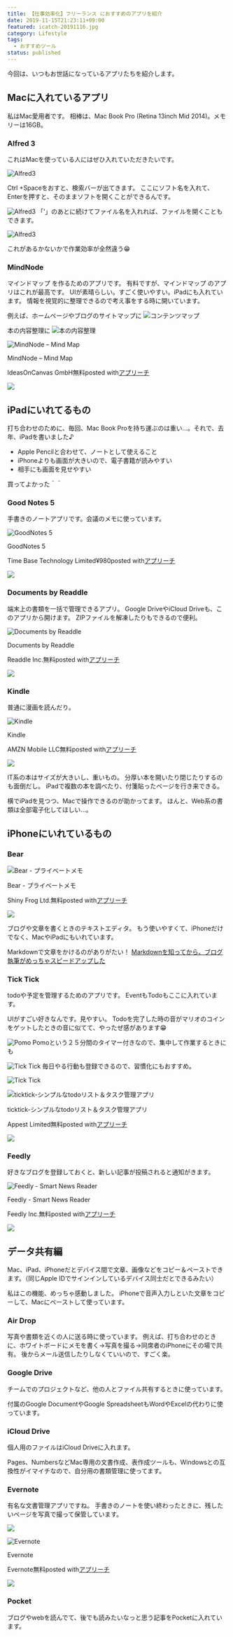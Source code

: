 ```yaml
---
title: 【仕事効率化】フリーランス におすすめのアプリを紹介
date: 2019-11-15T21:23:11+09:00
featured: icatch-20191116.jpg
category: Lifestyle
tags:
  - おすすめツール
status: published
---
```


今回は、いつもお世話になっているアプリたちを紹介します。

## Macに入れているアプリ

私はMac愛用者です。
相棒は、Mac Book Pro (Retina 13inch Mid 2014)。メモリーは16GB。

### Alfred 3

これはMacを使っている人にはぜひ入れていただきたいです。

![Alfred3](ss_alfred_01_20191115.jpg)

Ctrl +Spaceをおすと、検索バーが出てきます。
ここにソフト名を入れて、Enterを押すと、そのままソフトを開くことができるんです。

![Alfred3](ss_alfred_02_20191115.jpg)  「’」のあとに続けてファイル名を入れれば、ファイルを開くこともできます。

![Alfred3](ss_alfred_03_20191115.jpg)

これがあるかないかで作業効率が全然違う😁

### MindNode

マインドマップ を作るためのアプリです。
有料ですが、マインドマップ のアプリはこれが最高です。
UIが素晴らしい。すごく使いやすい。iPadにも入れています。
情報を視覚的に整理できるので考え事をする時に開いています。

例えば、ホームページやブログのサイトマップに
![コンテンツマップ](SS-sitemap-01.jpg)

本の内容整理に
![本の内容整理](ss_mindnode_20191115.jpg)
<div class="appreach"><img src="https://is1-ssl.mzstatic.com/image/thumb/Purple113/v4/ee/e1/04/eee104b6-f020-4c55-133f-5c8faf676b4d/source/512x512bb.jpg" alt="MindNode – Mind Map" class="appreach__icon"><div class="appreach__detail"><p class="appreach__name">MindNode – Mind Map</p><p class="appreach__info"><span class="appreach__developper">IdeasOnCanvas GmbH</span><span class="appreach__price">無料</span><span class="appreach__posted">posted with<a href="https://mama-hack.com/app-reach/" title="アプリーチ" target="_blank" rel="nofollow">アプリーチ</a></span></p></div><div class="appreach__links"><a href="https://apps.apple.com/jp/app/mindnode-mind-map/id1218718027?uo=4" target="_blank" rel="nofollow" class="appreach__aslink"><img src="https://nabettu.github.io/appreach/img/itune_ja.svg"></a></div></div>

## iPadにいれてるもの

打ち合わせのために、毎回、Mac Book Proを持ち運ぶのは重い…。それで、去年、iPadを書いました♪

* Apple Pencilと合わせて、ノートとして使えること
* iPhoneよりも画面が大きいので、電子書籍が読みやすい
* 相手にも画面を見せやすい

買ってよかった＾＾

### Good Notes 5

手書きのノートアプリです。会議のメモに使っています。

<div class="appreach"><img src="https://is4-ssl.mzstatic.com/image/thumb/Purple123/v4/8e/db/d0/8edbd0ad-ed48-22d0-edd6-be49c3375bb2/source/512x512bb.jpg" alt="GoodNotes 5" class="appreach__icon"><div class="appreach__detail"><p class="appreach__name">GoodNotes 5</p><p class="appreach__info"><span class="appreach__developper">Time Base Technology Limited</span><span class="appreach__price">¥980</span><span class="appreach__posted">posted with<a href="https://mama-hack.com/app-reach/" title="アプリーチ" target="_blank" rel="nofollow">アプリーチ</a></span></p></div><div class="appreach__links"><a href="https://apps.apple.com/jp/app/goodnotes-5/id1444383602?uo=4" target="_blank" rel="nofollow" class="appreach__aslink"><img src="https://nabettu.github.io/appreach/img/itune_ja.svg"></a></div></div>

### Documents by Readdle

端末上の書類を一括で管理できるアプリ。
Google DriveやiCloud Driveも、このアプリから開けます。
ZIPファイルを解凍したりもできるので便利。

<div class="appreach"><img src="https://is5-ssl.mzstatic.com/image/thumb/Purple123/v4/ad/70/ac/ad70acc5-a606-7b3b-94ac-620834f95f2f/source/512x512bb.jpg" alt="Documents by Readdle" class="appreach__icon"><div class="appreach__detail"><p class="appreach__name">Documents by Readdle</p><p class="appreach__info"><span class="appreach__developper">Readdle Inc.</span><span class="appreach__price">無料</span><span class="appreach__posted">posted with<a href="https://mama-hack.com/app-reach/" title="アプリーチ" target="_blank" rel="nofollow">アプリーチ</a></span></p></div><div class="appreach__links"><a href="https://apps.apple.com/jp/app/documents-by-readdle/id364901807?uo=4" target="_blank" rel="nofollow" class="appreach__aslink"><img src="https://nabettu.github.io/appreach/img/itune_ja.svg"></a></div></div>


### Kindle

普通に漫画を読んだり。

<div class="appreach"><img src="https://is4-ssl.mzstatic.com/image/thumb/Purple113/v4/5d/ba/44/5dba44df-8ad7-8ed0-bef4-7f0c398d783a/source/512x512bb.jpg" alt="Kindle" class="appreach__icon"><div class="appreach__detail"><p class="appreach__name">Kindle</p><p class="appreach__info"><span class="appreach__developper">AMZN Mobile LLC</span><span class="appreach__price">無料</span><span class="appreach__posted">posted with<a href="https://mama-hack.com/app-reach/" title="アプリーチ" target="_blank" rel="nofollow">アプリーチ</a></span></p></div><div class="appreach__links"><a href="https://apps.apple.com/jp/app/kindle/id302584613?uo=4" target="_blank" rel="nofollow" class="appreach__aslink"><img src="https://nabettu.github.io/appreach/img/itune_ja.svg"></a></div></div>


IT系の本はサイズが大きいし、重いもの。
分厚い本を開いたり閉じたりするのも面倒だし。
iPadで複数の本を調べたり、付箋貼ったページを行き来できる。

横でiPadを見つつ、Macで操作できるのが助かってます。
ほんと、Web系の書類は全部電子化してほしい…。

## iPhoneにいれているもの

### Bear

<div class="appreach"><img src="https://is5-ssl.mzstatic.com/image/thumb/Purple123/v4/25/87/40/25874033-d5f1-0fc1-45ce-2c2c3a51cba1/source/512x512bb.jpg" alt="Bear - プライベートメモ" class="appreach__icon"><div class="appreach__detail"><p class="appreach__name">Bear - プライベートメモ</p><p class="appreach__info"><span class="appreach__developper">Shiny Frog Ltd.</span><span class="appreach__price">無料</span><span class="appreach__posted">posted with<a href="https://mama-hack.com/app-reach/" title="アプリーチ" target="_blank" rel="nofollow">アプリーチ</a></span></p></div><div class="appreach__links"><a href="https://apps.apple.com/jp/app/bear-%25E3%2583%2597%25E3%2583%25A9%25E3%2582%25A4%25E3%2583%2599%25E3%2583%25BC%25E3%2583%2588%25E3%2583%25A1%25E3%2583%25A2/id1016366447?uo=4" rel="nofollow" class="appreach__aslink" target="_blank"><img src="https://nabettu.github.io/appreach/img/itune_ja.svg"></a></div></div>

ブログや文章を書くときのテキストエディタ。
もう使いやすくて、iPhoneだけでなく、MacやiPadにもいれています。

Markdownで文章をかけるのがありがたい！
[Markdownを知ってから、ブログ執筆がめっちゃスピードアップした](/markdown/)

### Tick Tick

todoや予定を管理するためのアプリです。
EventもTodoもここに入れています。

UIがすごい好きなんです。見やすい。
Todoを完了した時の音がマリオのコインをゲットしたときの音に似てて、やったぜ感があります😁


![Pomo](ss_ticktick_20191115.jpg)
Pomoという２５分間のタイマー付きなので、集中して作業するときにも


![Tick Tick](ss_ticktick_pomo_20191115.jpg)
毎日やる行動も登録できるので、習慣化にもおすすめ。


![Tick Tick](ss_ticktick_habit_20191115-1.jpg)


<div class="appreach"><img src="https://is4-ssl.mzstatic.com/image/thumb/Purple114/v4/ad/80/3d/ad803dac-8cd5-5eed-f1f8-3c9ebce0d2f1/source/512x512bb.jpg" alt="ticktick-シンプルなtodoリスト＆タスク管理アプリ" class="appreach__icon"><div class="appreach__detail"><p class="appreach__name">ticktick-シンプルなtodoリスト＆タスク管理アプリ</p><p class="appreach__info"><span class="appreach__developper">Appest Limited</span><span class="appreach__price">無料</span><span class="appreach__posted">posted with<a href="https://mama-hack.com/app-reach/" title="アプリーチ" target="_blank" rel="nofollow">アプリーチ</a></span></p></div><div class="appreach__links"><a href="https://apps.apple.com/jp/app/ticktick-%25E3%2582%25B7%25E3%2583%25B3%25E3%2583%2597%25E3%2583%25AB%25E3%2581%25AAtodo%25E3%2583%25AA%25E3%2582%25B9%25E3%2583%2588-%25E3%2582%25BF%25E3%2582%25B9%25E3%2582%25AF%25E7%25AE%25A1%25E7%2590%2586%25E3%2582%25A2%25E3%2583%2597%25E3%2583%25AA/id626144601?uo=4" target="_blank" rel="nofollow" class="appreach__aslink"><img src="https://nabettu.github.io/appreach/img/itune_ja.svg"></a></div></div>

### Feedly

好きなブログを登録しておくと、新しい記事が投稿されると通知がきます。

<div class="appreach"><img src="https://is4-ssl.mzstatic.com/image/thumb/Purple114/v4/3e/ce/49/3ece4929-7e64-234f-241f-1b73e22748d7/source/512x512bb.jpg" alt="Feedly - Smart News Reader" class="appreach__icon" style=""><div class="appreach__detail" style=""><p class="appreach__name">Feedly - Smart News Reader</p><p class="appreach__info"><span class="appreach__developper">Feedly Inc.</span><span class="appreach__price">無料</span><span class="appreach__posted">posted with<a href="https://mama-hack.com/app-reach/" title="アプリーチ" target="_blank" rel="nofollow">アプリーチ</a></span></p></div><div class="appreach__links" style=""><a href="https://apps.apple.com/jp/app/feedly-smart-news-reader/id396069556?uo=4" target="_blank" rel="nofollow" class="appreach__aslink"><img src="https://nabettu.github.io/appreach/img/itune_ja.svg"></a></div></div>

## データ共有編

Mac、iPad、iPhoneだとデバイス間で文章、画像などをコピー＆ペーストできます。（同じApple IDでサインインしているデバイス同士だとできるみたい）

私はこの機能、めっちゃ感動しました。
iPhoneで音声入力しといた文章をコピーして、Macにペーストして使っています。

### Air Drop

写真や書類を近くの人に送る時に使っています。
例えば、打ち合わせのときに、ホワイトボードにメモを書く→写真を撮る→同席者のiPhoneにその場で共有。
後からメール送信したりしなくていいので、すごく楽。

### Google Drive

チームでのプロジェクトなど、他の人とファイル共有するときに使っています。

付属のGoogle DocumentやGoogle SpreadsheetもWordやExcelの代わりに使っています。

### iCloud Drive

個人用のファイルはiCloud Driveに入れます。

Pages、NumbersなどMac専用の文書作成、表作成ツールも、Windowsとの互換性がイマイチなので、自分用の書類管理に使ってます。

### Evernote

有名な文書管理アプリですね。
手書きのノートを使い終わったときに、残したいページを写真で撮って保管しています。

![](ss_evernote_20191115.jpg)

<div class="appreach"><img src="https://is4-ssl.mzstatic.com/image/thumb/Purple123/v4/85/c9/e8/85c9e806-0333-885a-31bc-4d70dae9d6e0/source/512x512bb.jpg" alt="Evernote" class="appreach__icon"><div class="appreach__detail"><p class="appreach__name">Evernote</p><p class="appreach__info"><span class="appreach__developper">Evernote</span><span class="appreach__price">無料</span><span class="appreach__posted">posted with<a href="https://mama-hack.com/app-reach/" title="アプリーチ" target="_blank" rel="nofollow">アプリーチ</a></span></p></div><div class="appreach__links"><a href="https://apps.apple.com/jp/app/evernote/id281796108?uo=4" target="_blank" rel="nofollow" class="appreach__aslink"><img src="https://nabettu.github.io/appreach/img/itune_ja.svg"></a></div></div>

### Pocket
ブログやwebを読んでて、後でも読みたいなっと思う記事をPocketに入れています。

